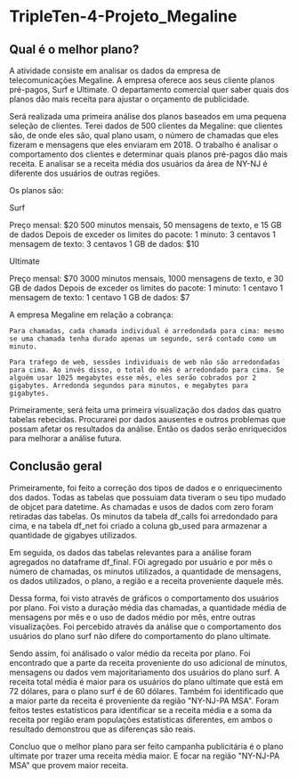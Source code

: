 # TripleTen-4-Projeto_Megaline


## Qual é o melhor plano?

A atividade consiste em analisar os dados da empresa de telecomunicações Megaline. A empresa oferece aos seus cliente planos pré-pagos, Surf e Ultimate. O departamento comercial quer saber quais dos planos dão mais receita para ajustar o orçamento de publicidade.

Será realizada uma primeira análise dos planos baseados em uma pequena seleção de clientes. Terei dados de 500 clientes da Megaline: que clientes são, de onde eles são, qual plano usam, o número de chamadas que eles fizeram e mensagens que eles enviaram em 2018. O trabalho é analisar o comportamento dos clientes e determinar quais planos pré-pagos dão mais receita. E analisar se a receita média dos usuários da área de NY-NJ é diferente dos usuários de outras regiões.

Os planos são:

Surf

Preço mensal: $20
500 minutos mensais, 50 mensagens de texto, e 15 GB de dados
Depois de exceder os limites do pacote:
    1 minuto: 3 centavos
    1 mensagem de texto: 3 centavos
    1 GB de dados: $10

Ultimate

Preço mensal: $70
3000 minutos mensais, 1000 mensagens de texto, e 30 GB de dados
Depois de exceder os limites do pacote:
    1 minuto: 1 centavo
    1 mensagem de texto: 1 centavo
    1 GB de dados: $7

A empresa Megaline em relação a cobrança:

    Para chamadas, cada chamada individual é arredondada para cima: mesmo se uma chamada tenha durado apenas um segundo, será contado como um minuto.

    Para trafego de web, sessões individuais de web não são arredondadas para cima. Ao invés disso, o total do mês é arredondado para cima. Se alguém usar 1025 megabytes esse mês, eles serão cobrados por 2 gigabytes. Arredonda segundos para minutos, e megabytes para gigabytes.

Primeiramente, será feita uma primeira visualização dos dados das quatro tabelas rebecidas. Procurarei por dados aausentes e outros problemas que possam afetar os resultados da análise. Então os dados serão enriquecidos para melhorar a análise futura.


## Conclusão geral

Primeiramente, foi feito a correção dos tipos de dados e o enriquecimento dos dados. Todas as tabelas que possuiam data tiveram o seu tipo mudado de objcet para datetime. As chamadas e usos de dados com zero foram retiradas das tabelas. Os minutos da tabela df_calls foi arredondado para cima, e na tabela df_net foi criado a coluna gb_used para armazenar a quantidade de gigabyes utilizados.

Em seguida, os dados das tabelas relevantes para a análise foram agregados no dataframe df_final. FOi agregado por usuário e por mês o número de chamadas, os minutos utilizados, a quantidade de mensagens, os dados utilizados, o plano, a região e a receita proveniente daquele mês.

Dessa forma, foi visto através de gráficos o comportamento dos usuários por plano. Foi visto a duração média das chamadas, a quantidade média de mensagens por mês e o uso de dados médio por mês, entre outras visualizações. Foi percebido através da análise que o comportamento dos usuários do plano surf não difere do comportamento do plano ultimate.

Sendo assim, foi análisado o valor médio da receita por plano. Foi encontrado que a parte da receita proveniente do uso adicional de minutos, mensagens ou dados vem majoritariamento dos usuários do plano surf. A receita total média é maior para os usuários do plano ultimate que está em 72 dólares, para o plano surf é de 60 dólares. Também foi identificado que a maior parte da receita é proveniente da região "NY-NJ-PA MSA". Foram feitos testes estatísticos para identificar se a receita média e a soma da receita por região eram populações estatísticas diferentes, em ambos o resultado demonstrou que as diferenças são reais.

Concluo que o melhor plano para ser feito campanha publicitária é o plano ultimate por trazer uma receita média maior. E focar na região "NY-NJ-PA MSA" que provem maior receita.
